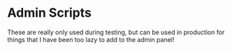 # Admin Scripts

These are really only used during testing, but can be used in production for things that I have been too lazy to add to the admin panel!
